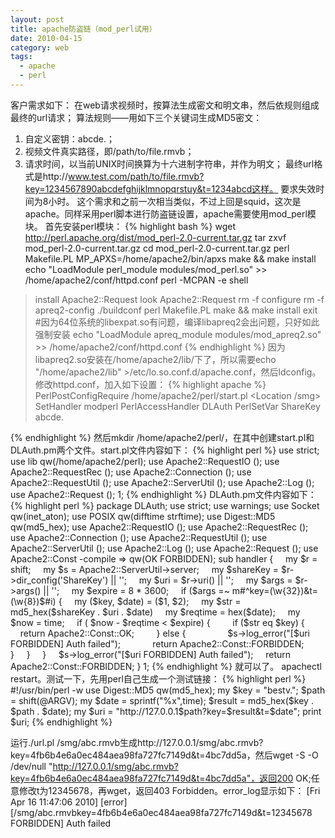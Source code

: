 ```yaml
---
layout: post
title: apache防盗链（mod_perl试用）
date: 2010-04-15
category: web
tags:
  - apache
  - perl
---
```


客户需求如下：
在web请求视频时，按算法生成密文和明文串，然后依规则组成最终的url请求；
算法规则——用如下三个关键词生成MD5密文： 
1. 自定义密钥：abcde.；
2. 视频文件真实路径，即/path/to/file.rmvb；
3. 请求时间，以当前UNIX时间换算为十六进制字符串，并作为明文；
最终url格式是http://www.test.com/path/to/file.rmvb?key=1234567890abcdefghijklmnopqrstuy&t=1234abcd这样。
要求失效时间为8小时。
这个需求和之前一次相当类似，不过上回是squid，这次是apache。同样采用perl脚本进行防盗链设置，apache需要使用mod_perl模块。
首先安装perl模块：
{% highlight bash %}
wget http://perl.apache.org/dist/mod_perl-2.0-current.tar.gz
tar zxvf mod_perl-2.0-current.tar.gz
cd mod_perl-2.0-current.tar.gz
perl Makefile.PL MP_APXS=/home/apache2/bin/apxs
make && make install
echo "LoadModule perl_module modules/mod_perl.so" >> /home/apache2/conf/httpd.conf
perl -MCPAN -e shell
>install Apache2::Request
>look Apache2::Request
rm -f configure
rm -f apreq2-config
./buildconf
perl Makefile.PL
make && make install
exit
#因为64位系统的libexpat.so有问题，编译libapreq2会出问题，只好如此强制安装
echo "LoadModule apreq_module modules/mod_apreq2.so" >> /home/apache2/conf/httpd.conf
{% endhighlight %}
因为libapreq2.so安装在/home/apache2/lib/下了，所以需要echo "/home/apache2/lib" >/etc/lo.so.conf.d/apache.conf，然后ldconfig。
修改httpd.conf，加入如下设置：
{% highlight apache %}
PerlPostConfigRequire /home/apache2/perl/start.pl
<Location /smg>
SetHandler modperl
PerlAccessHandler DLAuth
PerlSetVar ShareKey abcde.
</Location>
{% endhighlight %}
然后mkdir /home/apache2/perl/，在其中创建start.pl和DLAuth.pm两个文件。start.pl文件内容如下：
{% highlight perl %}
use strict; 
use lib qw(/home/apache2/perl);
use Apache2::RequestIO ();
use Apache2::RequestRec ();
use Apache2::Connection ();
use Apache2::RequestUtil ();
use Apache2::ServerUtil ();
use Apache2::Log ();
use Apache2::Request ();
1; 
{% endhighlight %}
DLAuth.pm文件内容如下：
{% highlight perl %}
package DLAuth;
use strict;
use warnings;
use Socket qw(inet_aton);
use POSIX qw(difftime strftime);
use Digest::MD5 qw(md5_hex);
use Apache2::RequestIO ();
use Apache2::RequestRec ();
use Apache2::Connection ();
use Apache2::RequestUtil ();
use Apache2::ServerUtil ();
use Apache2::Log ();
use Apache2::Request ();
use Apache2::Const -compile => qw(OK FORBIDDEN);
sub handler {
    my $r = shift;
    my $s = Apache2::ServerUtil->server;
    my $shareKey = $r->dir_config('ShareKey') || '';
    my $uri = $r->uri() || '';
    my $args = $r->args() || '';
    my $expire = 8 * 3600;
    if ($args =~ m#^key=(\w{32})&t=(\w{8})$#i) {
        my ($key, $date) = ($1, $2);
        my $str = md5_hex($shareKey . $uri . $date)
        my $reqtime = hex($date);
        my $now = time;
        if ( $now - $reqtime < $expire) {
            if ($str eq $key) {
                return Apache2::Const::OK;
            } else {
                $s->log_error("[$uri FORBIDDEN] Auth failed");
                return Apache2::Const::FORBIDDEN;
            }
        }
    }
    $s->log_error("[$uri FORBIDDEN] Auth failed");
    return Apache2::Const::FORBIDDEN;
}
1;
{% endhighlight %}
就可以了。
apachectl restart。测试一下，先用perl自己生成一个测试链接：
{% highlight perl %}
#!/usr/bin/perl -w
use Digest::MD5 qw(md5_hex);
my $key = "bestv.";
$path = shift(@ARGV);
my $date = sprintf("%x",time);
$result = md5_hex($key . $path . $date);
my $uri = "http://127.0.0.1$path?key=$result&t=$date";
print $uri;
{% endhighlight %}

运行./url.pl /smg/abc.rmvb生成http://127.0.0.1/smg/abc.rmvb?key=4fb6b4e6a0ec484aea98fa727fc7149d&t=4bc7dd5a，然后wget -S -O /dev/null "http://127.0.0.1/smg/abc.rmvb?key=4fb6b4e6a0ec484aea98fa727fc7149d&t=4bc7dd5a"，返回200 OK;任意修改t为12345678，再wget，返回403 Forbidden。error_log显示如下：
[Fri Apr 16 11:47:06 2010] [error] [/smg/abc.rmvbkey=4fb6b4e6a0ec484aea98fa727fc7149d&t=12345678 FORBIDDEN] Auth failed
</div>
